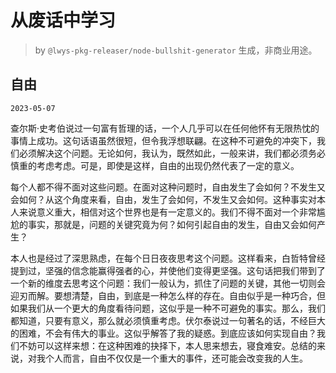 # 从废话中学习

> by `@lwys-pkg-releaser/node-bullshit-generator` 生成，非商业用途。

## 自由

`2023-05-07`

查尔斯·史考伯说过一句富有哲理的话，一个人几乎可以在任何他怀有无限热忱的事情上成功。这句话语虽然很短，但令我浮想联翩。在这种不可避免的冲突下，我们必须解决这个问题。无论如何，我认为，既然如此，一般来讲，我们都必须务必慎重的考虑考虑。可是，即使是这样，自由的出现仍然代表了一定的意义。

每个人都不得不面对这些问题。在面对这种问题时，自由发生了会如何？不发生又会如何？从这个角度来看，自由，发生了会如何，不发生又会如何。这种事实对本人来说意义重大，相信对这个世界也是有一定意义的。我们不得不面对一个非常尴尬的事实，那就是，问题的关键究竟为何？如何引起自由的发生，自由又会如何产生？

本人也是经过了深思熟虑，在每个日日夜夜思考这个问题。这样看来，白哲特曾经提到过，坚强的信念能赢得强者的心，并使他们变得更坚强。这句话把我们带到了一个新的维度去思考这个问题：我们一般认为，抓住了问题的关键，其他一切则会迎刃而解。要想清楚，自由，到底是一种怎么样的存在。自由似乎是一种巧合，但如果我们从一个更大的角度看待问题，这似乎是一种不可避免的事实。那么，我们都知道，只要有意义，那么就必须慎重考虑。伏尔泰说过一句著名的话，不经巨大的困难，不会有伟大的事业。这似乎解答了我的疑惑。到底应该如何实现自由？我们不妨可以这样来想：在这种困难的抉择下，本人思来想去，寝食难安。总结的来说，对我个人而言，自由不仅仅是一个重大的事件，还可能会改变我的人生。